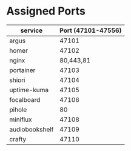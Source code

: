 # Assigned Ports

| service | Port (47101-47556) |
| --- | --- |
| argus | 47101 |
| homer | 47102 |
| nginx | 80,443,81 |
| portainer | 47103 |
| shiori | 47104 |
| uptime-kuma | 47105 |
| focalboard | 47106 |
| pihole | 80 |
| miniflux | 47108 |
| audiobookshelf | 47109 |
| crafty | 47110  |

